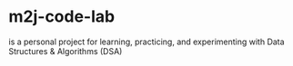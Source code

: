 # m2j-code-lab
is a personal project for learning, practicing, and experimenting with Data Structures &amp; Algorithms (DSA)
